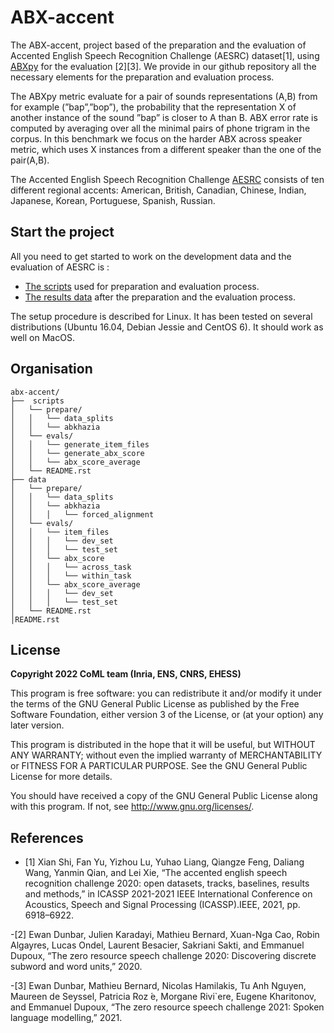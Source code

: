 ABX-accent 
==============
The ABX-accent, project based of the preparation and the evaluation of Accented English Speech Recognition Challenge (AESRC) dataset[1], using [ABXpy](https://docs.cognitive-ml.fr/ABXpy/) for the evaluation [2][3]. We provide in our github repository all the necessary elements for the preparation and evaluation process.

The ABXpy metric evaluate for a pair of sounds representations (A,B) from for example (”bap”,”bop”), the probability that the representation X of another instance of the sound ”bap” is closer to A than B. ABX error rate is computed by averaging over all the minimal pairs of phone trigram in the corpus. 
In this benchmark we focus on the harder ABX across speaker metric, which uses X instances from a different speaker than the one of the pair(A,B).

The Accented English Speech Recognition Challenge [AESRC](https://arxiv.org/abs/2102.10233) consists of ten  different regional accents: American, British, Canadian, Chinese, Indian, Japanese, Korean, Portuguese, Spanish, Russian.

Start the project
-------------------
All you need to get started to work on the development data and the evaluation of AESRC is :

- [The scripts](https://github.com/bootphon/ABX-accent/tree/main/abx-accent/scripts) used for preparation and evaluation process.
- [The results data](https://github.com/bootphon/ABX-accent/tree/main/abx-accent/data) after the preparation and the evaluation process.

The setup procedure is described for Linux. It has been tested on several distributions (Ubuntu 16.04, Debian Jessie and CentOS 6). It should work as well on MacOS.

Organisation
------------

```
abx-accent/
├──  scripts
│   └── prepare/
│   │   └── data_splits
│   │   └── abkhazia
│   └── evals/
│   │   └── generate_item_files
│   │   └── generate_abx_score
│   │   └── abx_score_average
│   └── README.rst
├── data
│   └── prepare/
│   │   └── data_splits
│   │   └── abkhazia
│   │   │   └── forced_alignment
│   └── evals/
│   │   └── item_files
│   │   │   └── dev_set
│   │   │   └── test_set
│   │   └── abx_score
│   │   │   └── across_task
│   │   │   └── within_task
│   │   └── abx_score_average
│   │   │   └── dev_set
│   │   │   └── test_set
│   └── README.rst
│README.rst
```

License
--------

**Copyright 2022 CoML team (Inria, ENS, CNRS, EHESS)**

This program is free software: you can redistribute it and/or modify
it under the terms of the GNU General Public License as published by
the Free Software Foundation, either version 3 of the License, or
(at your option) any later version.

This program is distributed in the hope that it will be useful,
but WITHOUT ANY WARRANTY; without even the implied warranty of
MERCHANTABILITY or FITNESS FOR A PARTICULAR PURPOSE.  See the
GNU General Public License for more details.

You should have received a copy of the GNU General Public License
along with this program.  If not, see <http://www.gnu.org/licenses/>.

References 
-----------
- [1] Xian Shi, Fan Yu, Yizhou Lu, Yuhao Liang, Qiangze Feng, Daliang Wang, Yanmin Qian, and Lei Xie, “The accented english speech recognition challenge 2020: open datasets, tracks, baselines, results and methods,” in ICASSP 2021-2021 IEEE International Conference on Acoustics, Speech and Signal Processing       (ICASSP).IEEE, 2021, pp. 6918–6922.
  
-[2] Ewan Dunbar, Julien Karadayi, Mathieu Bernard, Xuan-Nga Cao, Robin Algayres, Lucas Ondel, Laurent Besacier, Sakriani Sakti, and Emmanuel Dupoux, “The zero resource speech challenge 2020: Discovering discrete subword and word units,” 2020.

-[3] Ewan Dunbar, Mathieu Bernard, Nicolas Hamilakis, Tu Anh Nguyen, Maureen de Seyssel, Patricia Roz ́e, Morgane Rivi`ere, Eugene Kharitonov, and Emmanuel Dupoux, “The zero resource speech challenge 2021: Spoken language modelling,” 2021.



